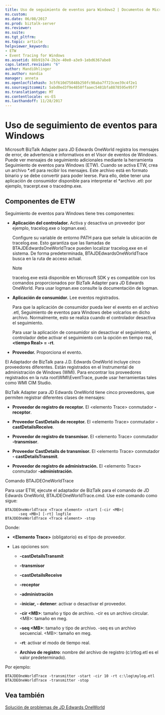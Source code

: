 ```yaml
---
title: Uso de seguimiento de eventos para Windows2 | Documentos de Microsoft
ms.custom: 
ms.date: 06/08/2017
ms.prod: biztalk-server
ms.reviewer: 
ms.suite: 
ms.tgt_pltfrm: 
ms.topic: article
helpviewer_keywords:
- ETW
- Event Tracing for Windows
ms.assetid: 88b91b74-2b2e-40e0-a3e9-1ebd6367abe8
caps.latest.revision: "6"
author: MandiOhlinger
ms.author: mandia
manager: anneta
ms.openlocfilehash: 3c5f610d75048b250fc90aba7f723cee39c4f2e1
ms.sourcegitcommit: 5abd0ed3f9e4858ffaaec5481bfa8878595e95f7
ms.translationtype: MT
ms.contentlocale: es-ES
ms.lasthandoff: 11/28/2017
---
```

# <a name="using-event-tracing-for-windows"></a>Uso de seguimiento de eventos para Windows
Microsoft BizTalk Adapter para JD Edwards OneWorld registra los mensajes de error, de advertencia e informativos en el Visor de eventos de Windows. Puede ver mensajes de seguimiento adicionales mediante la herramienta Seguimiento de eventos para Windows (ETW). Cuando se activa ETW, crea un archivo *.etl para recibir los mensajes. Este archivo está en formato binario y se debe convertir para poder leerse. Para ello, debe tener una aplicación de consumidor disponible para interpretar el \*archivo .etl: por ejemplo, tracerpt.exe o tracedmp.exe.  
  
## <a name="etw-components"></a>Componentes de ETW  
 Seguimiento de eventos para Windows tiene tres componentes:  
  
-   **Aplicación del controlador.** Activa y desactiva un proveedor (por ejemplo, tracelog.exe o logman.exe).  
  
     Configure su variable de entorno PATH para que señale la ubicación de tracelog.exe. Esto garantiza que las llamadas de BTAJDEdwardsOneWorldTrace pueden localizar tracelog.exe en el sistema. De forma predeterminada, BTAJDEdwardsOneWorldTrace busca en la ruta de acceso actual.  
  
    > [!NOTE]
    >  tracelog.exe está disponible en Microsoft SDK y es compatible con los comandos proporcionados por BizTalk Adapter para JD Edwards OneWorld. Para usar logman.exe consulte la documentación de logman.  
  
-   **Aplicación de consumidor.** Lee eventos registrados.  
  
     Para que la aplicación de consumidor pueda leer el evento en el archivo .etl, Seguimiento de eventos para Windows debe volcarlos en dicho archivo. Normalmente, esto se realiza cuando el controlador desactiva el seguimiento.  
  
     Para usar la aplicación de consumidor sin desactivar el seguimiento, el controlador debe activar el seguimiento con la opción en tiempo real,  **\<tiempo Real\> = -rt**.  
  
-   **Proveedor.** Proporciona el evento.  
  
 El Adaptador de BizTalk para J.D. Edwards OneWorld incluye cinco proveedores diferentes. Están registrados en el Instrumental de administración de Windows (WMI). Para encontrar los proveedores registrados en la ruta root\WMI\EventTrace, puede usar herramientas tales como WMI CIM Studio.  
  
 BizTalk Adapter para JD Edwards OneWorld tiene cinco proveedores, que permiten registrar diferentes clases de mensajes:  
  
-   **Proveedor de registro de receptor.** El \<elemento Trace\> conmutador **-receptor**.  
  
-   **Proveedor CastDetails de receptor.** El \<elemento Trace\> conmutador **- castDetailsReceive**.  
  
-   **Proveedor de registro de transmisor.** El \<elemento Trace\> conmutador **-transmisor**.  
  
-   **Proveedor CastDetails de transmisor.** El \<elemento Trace\> conmutador **- castDetailsTransmit**.  
  
-   **Proveedor de registro de administración.** El \<elemento Trace\> conmutador **-administración**.  
  
 Comando BTAJDEOneWorldTrace  
  
 Para usar ETW, ejecute el adaptador de BizTalk para el comando de JD Edwards OneWorld, BTAJDEOneWorldTrace.cmd. Use este comando como sigue:  
  
```  
BTAJDEOneWorldTrace <Trace element> -start [-cir <MB>|   
      -seq <MB>] [-rt] logfile  
BTAJDEOneWorldTrace <Trace element> -stop  
```  
  
 Donde:  
  
-   **\<Elemento Trace\>**  (obligatorio) es el tipo de proveedor.  
  
-   Las opciones son:  
  
    -   **-castDetailsTransmit**  
  
    -   **-transmisor**  
  
    -   **-castDetailsReceive**  
  
    -   **-receptor**  
  
    -   **-administración**  
  
    -   **-iniciar, - detener**: activar o desactivar el proveedor.  
  
    -   **-cir \<MB\>**: tamaño y tipo de archivo. -cir es un archivo circular. \<MB\>: tamaño en meg.  
  
    -   **-seq \<MB\>**: tamaño y tipo de archivo. -seq es un archivo secuencial. \<MB\>: tamaño en meg.  
  
    -   **-rt**: activar el modo de tiempo real.  
  
    -   **Archivo de registro**: nombre del archivo de registro (c:\rtlog.etl es el valor predeterminado).  
  
 Por ejemplo:  
  
```  
BTAJDEOneWorldTrace -transmitter -start -cir 10 -rt c:\log\mylog.etl  
BTAJDEOneWorldTrace -transmitter -stop  
```  
  
## <a name="see-also"></a>Vea también  
 [Solución de problemas de JD Edwards OneWorld](../core/troubleshooting-jd-edwards-oneworld.md)